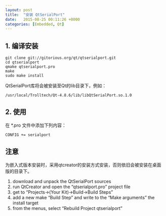 ```yaml
---
layout: post
title:  "安装 QtSerialPort"
date:   2015-08-25 00:11:26 +0000
categories: [Embedded, Qt]
---
```


## 1. 编译安装

```
git clone git://gitorious.org/qt/qtserialport.git
cd qtserialport
qmake qtserialport.pro
make
sudo make install
```

QtSerialPort库将会被安装至Qt的lib目录下，例如：

```
/usr/local/Trolltech/Qt-4.8.6/lib/libQtSerialPort.so.1.0
```

## 2. 使用

在 *.pro 文件中添加下列内容：

```
CONFIG += serialport
```

## 注意

为嵌入式版本安装时，采用qtcreator的安装方式安装，否则依旧会被安装在桌面版的目录下。

 1. download and unpack the QtSerialPort sources
 2. run QtCreator and open the “qtserialport.pro” project file
 3. get to “Projects->(Your Kit)->Build->Build Steps”
 4. add a new make “Build Step” and write to the “Make arguments” the install target
 5. from the menus, select “Rebuild Project qtserialport”
